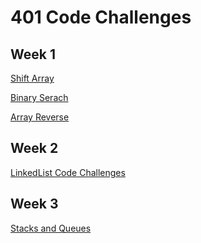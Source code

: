 # 401 Code Challenges

## Week 1
[Shift Array](otherReadmes/shiftArray.md)

[Binary Serach](otherReadmes/binarySearch.md)

[Array Reverse](otherReadmes/arrayReverse.md)

## Week 2
[LinkedList Code Challenges](otherReadmes/LinkedLists_Insertions.md)

## Week 3
[Stacks and Queues]()
